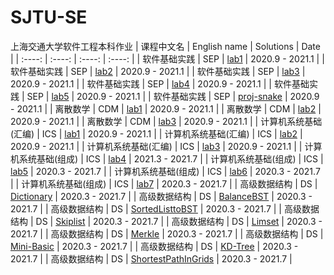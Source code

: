 # SJTU-SE
上海交通大学软件工程本科作业
| 课程中文名 | English name | Solutions | Date |
| :----: | :----: | :----: | :----: |
| 软件基础实践 | SEP | [lab1](https://github.com/WilliamX1/SJTU-SE/tree/main/SEP/lab1) | 2020.9 - 2021.1 |
| 软件基础实践 | SEP | [lab2](https://github.com/WilliamX1/SJTU-SE/tree/main/SEP/lab2) | 2020.9 - 2021.1 |
| 软件基础实践 | SEP | [lab3](https://github.com/WilliamX1/SJTU-SE/tree/main/SEP/lab3) | 2020.9 - 2021.1 |
| 软件基础实践 | SEP | [lab4](https://github.com/WilliamX1/SJTU-SE/tree/main/SEP/lab4) | 2020.9 - 2021.1 |
| 软件基础实践 | SEP | [lab5](https://github.com/WilliamX1/SJTU-SE/tree/main/SEP/lab5) | 2020.9 - 2021.1 |
| 软件基础实践 | SEP | [proj-snake](https://github.com/WilliamX1/SJTU-SE/tree/main/SEP/project-snake) | 2020.9 - 2021.1 |
| 离散数学 | CDM | [lab1](https://github.com/WilliamX1/SJTU-SE/tree/main/CDM/lab1) | 2020.9 - 2021.1 |
| 离散数学 | CDM | [lab2](https://github.com/WilliamX1/SJTU-SE/tree/main/CDM/lab2) | 2020.9 - 2021.1 |
| 离散数学 | CDM | [lab3](https://github.com/WilliamX1/SJTU-SE/tree/main/CDM/lab3) | 2020.9 - 2021.1 |
| 计算机系统基础(汇编) | ICS | [lab1](https://github.com/WilliamX1/SJTU-SE/tree/main/ICS/lab1) | 2020.9 - 2021.1 |
| 计算机系统基础(汇编) | ICS | [lab2](https://github.com/WilliamX1/SJTU-SE/tree/main/ICS/lab2) | 2020.9 - 2021.1 |
| 计算机系统基础(汇编) | ICS | [lab3](https://github.com/WilliamX1/SJTU-SE/tree/main/ICS/lab3) | 2020.9 - 2021.1 |
| 计算机系统基础(组成) | ICS | [lab4](https://github.com/WilliamX1/SJTU-SE/tree/main/ICS/lab4) | 2021.3 - 2021.7 |
| 计算机系统基础(组成) | ICS | [lab5](https://github.com/WilliamX1/SJTU-SE/tree/main/ICS/lab4) | 2020.3 - 2021.7 |
| 计算机系统基础(组成) | ICS | [lab6](https://github.com/WilliamX1/SJTU-SE/tree/main/ICS/lab6) | 2020.3 - 2021.7 |
| 计算机系统基础(组成) | ICS | [lab7](https://github.com/WilliamX1/SJTU-SE/tree/main/ICS/lab7) | 2020.3 - 2021.7 |
| 高级数据结构 | DS | [Dictionary](https://github.com/WilliamX1/SJTU-SE/blob/main/DS/Dictionary.cpp) | 2020.3 - 2021.7 |
| 高级数据结构 | DS | [BalanceBST](https://github.com/WilliamX1/SJTU-SE/blob/main/DS/BalanceBST.cpp) | 2020.3 - 2021.7 |
| 高级数据结构 | DS | [SortedListtoBST](https://github.com/WilliamX1/SJTU-SE/blob/main/DS/SortedListtoBST.cpp) | 2020.3 - 2021.7 |
| 高级数据结构 | DS | [Skiplist](https://github.com/WilliamX1/SJTU-SE/blob/main/DS/Skiplist.cpp) | 2020.3 - 2021.7 |
| 高级数据结构 | DS | [Limset](https://github.com/WilliamX1/SJTU-SE/blob/main/DS/Limset.cpp) | 2020.3 - 2021.7 |
| 高级数据结构 | DS | [Merkle](https://github.com/WilliamX1/SJTU-SE/blob/main/DS/Merkle.cpp) | 2020.3 - 2021.7 |
| 高级数据结构 | DS | [Mini-Basic](https://github.com/WilliamX1/SJTU-SE/tree/main/DS/Mini-Basic) | 2020.3 - 2021.7 |
| 高级数据结构 | DS | [KD-Tree](https://github.com/WilliamX1/SJTU-SE/tree/main/DS/KD-Tree.py) | 2020.3 - 2021.7 |
| 高级数据结构 | DS | [ShortestPathInGrids](https://github.com/WilliamX1/SJTU-SE/tree/main/DS/ShortestPathInGrids.cpp) | 2020.3 - 2021.7 |
